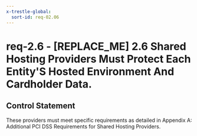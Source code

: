 ```yaml
---
x-trestle-global:
  sort-id: req-02.06
---
```


# req-2.6 - \[REPLACE_ME\] 2.6 Shared Hosting Providers Must Protect Each Entity'S Hosted Environment And Cardholder Data.

## Control Statement

These providers must meet specific requirements as
detailed in Appendix A: Additional PCI DSS Requirements for Shared Hosting
Providers.
